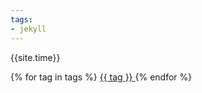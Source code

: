 ```yaml
---
tags:
- jekyll
---
```


{{site.time}}

{% for tag in tags %}
<a href="{{ site.baseurl }}/tags#{{ tag | slugize }}">
  {{ tag }}
</a>
{% endfor %}
